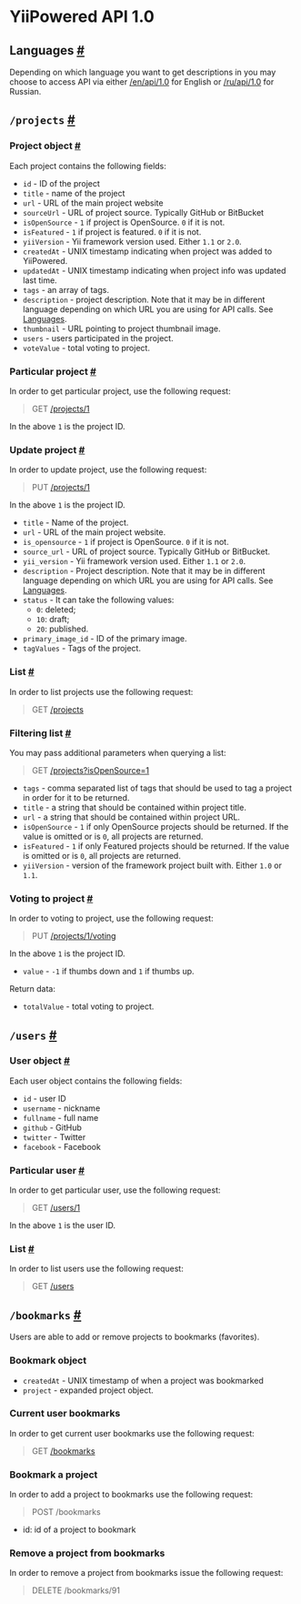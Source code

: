 # YiiPowered API 1.0

## Languages <a href="#languages" id="languages">#</a>

Depending on which language you want to get descriptions in you may choose to access API via either [/en/api/1.0](/en/api/1.0) for
English or [/ru/api/1.0](/ru/api/1.0) for Russian.

## `/projects` <a href="#projects" id="projects">#</a>

### Project object <a href="#projects-object" id="projects-object">#</a>

Each project contains the following fields:

- `id` - ID of the project
- `title` - name of the project
- `url` - URL of the main project website
- `sourceUrl` - URL of project source. Typically GitHub or BitBucket
- `isOpenSource` - `1` if project is OpenSource. `0` if it is not.
- `isFeatured` - `1` if project is featured. `0` if it is not.
- `yiiVersion` - Yii framework version used. Either `1.1` or `2.0`.
- `createdAt` - UNIX timestamp indicating when project was added to YiiPowered.
- `updatedAt` - UNIX timestamp indicating when project info was updated last time.
- `tags` - an array of tags.
- `description` - project description. Note that it may be in different language depending on which URL you are using
  for API calls. See [Languages](#languages).
- `thumbnail` - URL pointing to project thumbnail image.
- `users` - users participated in the project.
- `voteValue` - total voting to project.

### Particular project <a href="#projects-view" id="projects-view">#</a>

In order to get particular project, use the following request:

> GET [/projects/1](/en/api/1.0/projects/1)

In the above `1` is the project ID.

### Update project <a href="#projects-update" id="projects-update">#</a>

In order to update project, use the following request: 

> PUT [/projects/1](/en/api/1.0/projects)

In the above `1` is the project ID.

- `title` - Name of the project.
- `url` - URL of the main project website.
- `is_opensource` - `1` if project is OpenSource. `0` if it is not.
- `source_url` - URL of project source. Typically GitHub or BitBucket.
- `yii_version` - Yii framework version used. Either `1.1` or `2.0`.
- `description` - Project description. Note that it may be in different language depending on which URL you are using
  for API calls. See [Languages](#languages).
- `status` - It can take the following values: 
    - `0`: deleted; 
    - `10`: draft;
    - `20`: published.
- `primary_image_id` - ID of the primary image.
- `tagValues` - Tags of the project.


### List <a href="#projects-index" id="projects-index">#</a>

In order to list projects use the following request:


> GET [/projects](/en/api/1.0/projects)


### Filtering list <a href="#projects-search" id="projects-search">#</a>

You may pass additional parameters when querying a list:

> GET [/projects?isOpenSource=1](/en/api/1.0/projects?isOpenSource=1)

- `tags` - comma separated list of tags that should be used to tag a project in order for it to be returned.
- `title` - a string that should be contained within project title.
- `url` - a string that should be contained within project URL.
- `isOpenSource` - `1` if only OpenSource projects should be returned. If the value is omitted or is `0`, all projects are
  returned.
- `isFeatured` - `1` if only Featured projects should be returned. If the value is omitted or is `0`, all projects are
  returned.
- `yiiVersion` - version of the framework project built with. Either `1.0` or `1.1`.


### Voting to project <a href="#projects-voting" id="projects-voting">#</a>

In order to voting to project, use the following request:

> PUT [/projects/1/voting](/en/api/1.0/projects/1/voting)

In the above `1` is the project ID.

- `value` - `-1` if thumbs down and `1` if thumbs up.

Return data:

- `totalValue` - total voting to project.

## `/users` <a href="#users" id="users">#</a>

### User object <a href="#users-object" id="users-object">#</a>

Each user object contains the following fields:

- `id` - user ID
- `username` - nickname
- `fullname` - full name
- `github` - GitHub
- `twitter` - Twitter
- `facebook` - Facebook

### Particular user <a href="#users-view" id="users-view">#</a>

In order to get particular user, use the following request:

> GET [/users/1](/en/api/1.0/users/1)

In the above `1` is the user ID.



### List <a href="#users-index" id="users-index">#</a>

In order to list users use the following request:


> GET [/users](/en/api/1.0/users)

## `/bookmarks` <a href="#bookmarks" id="bookmarks">#</a>

Users are able to add or remove projects to bookmarks (favorites).

### Bookmark object

- `createdAt` - UNIX timestamp of when a project was bookmarked
- `project` - expanded project object.
 
### Current user bookmarks

In order to get current user bookmarks use the following request:

> GET [/bookmarks](/en/api/1.0/bookmarks)

### Bookmark a project

In order to add a project to bookmarks use the following request:

> POST /bookmarks

  - id: id of a project to bookmark

### Remove a project from bookmarks

In order to remove a project from bookmarks issue the following request:

> DELETE /bookmarks/91

